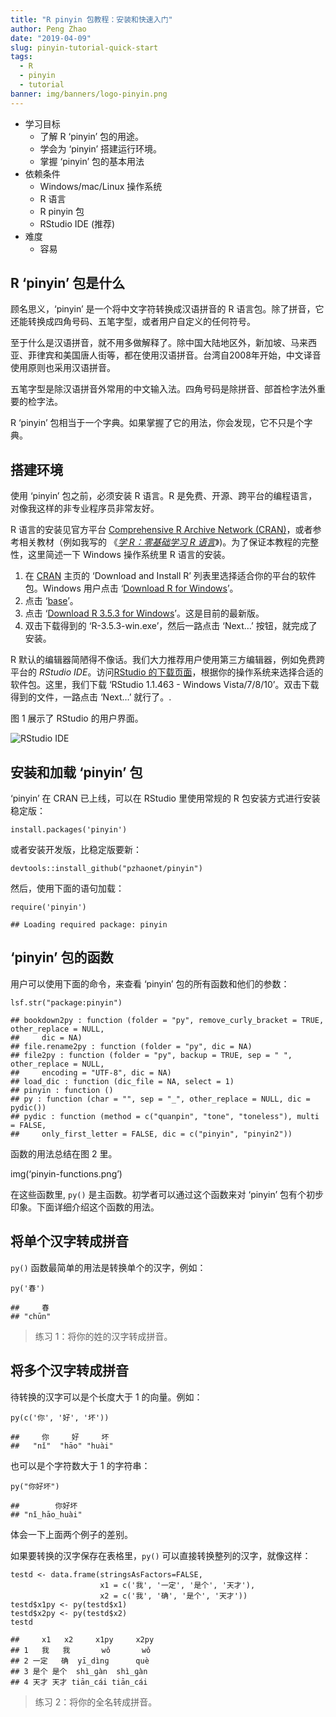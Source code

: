 ```yaml
---
title: "R pinyin 包教程：安装和快速入门"
author: Peng Zhao
date: "2019-04-09"
slug: pinyin-tutorial-quick-start
tags: 
  - R
  - pinyin
  - tutorial
banner: img/banners/logo-pinyin.png
---
```



-   学习目标
    -   了解 R ‘pinyin’ 包的用途。
    -   学会为 ‘pinyin’ 搭建运行环境。
    -   掌握 ‘pinyin’ 包的基本用法
-   依赖条件
    -   Windows/mac/Linux 操作系统
    -   R 语言
    -   R pinyin 包
    -   RStudio IDE (推荐)
-   难度
    -   容易

<!--more-->

R ‘pinyin’ 包是什么
-------------------

顾名思义，‘pinyin’ 是一个将中文字符转换成汉语拼音的 R 语言包。除了拼音，它还能转换成四角号码、五笔字型，或者用户自定义的任何符号。

至于什么是汉语拼音，就不用多做解释了。除中国大陆地区外，新加坡、马来西亚、菲律宾和美国唐人街等，都在使用汉语拼音。台湾自2008年开始，中文译音使用原则也采用汉语拼音。

五笔字型是除汉语拼音外常用的中文输入法。四角号码是除拼音、部首检字法外重要的检字法。

R ‘pinyin’ 包相当于一个字典。如果掌握了它的用法，你会发现，它不只是个字典。

搭建环境
--------

使用 ‘pinyin’ 包之前，必须安装 R 语言。R 是免费、开源、跨平台的编程语言，对像我这样的非专业程序员非常友好。

R 语言的安装见官方平台 [Comprehensive R Archive Network (CRAN)](https://cran.r-project.org/)，或者参考相关教材（例如我写的 《*[学 R：零基础学习 R 语言](http://xuer.dapengde.com/)*》)。为了保证本教程的完整性，这里简述一下 Windows 操作系统里 R 语言的安装。

1.  在 [CRAN](https://cran.r-project.org/) 主页的 ‘Download and Install R’ 列表里选择适合你的平台的软件包。Windows 用户点击 ‘[Download R for Windows](https://cran.r-project.org/bin/windows/)’。
2.  点击 ‘[base](https://cran.r-project.org/bin/windows/base/)’。
3.  点击 ‘[Download R 3.5.3 for Windows](https://cran.r-project.org/bin/windows/base/R-3.5.3-win.exe)’。这是目前的最新版。
4.  双击下载得到的 ‘R-3.5.3-win.exe’，然后一路点击 ‘Next…’ 按钮，就完成了安装。

R 默认的编辑器简陋得不像话。我们大力推荐用户使用第三方编辑器，例如免费跨平台的 *RStudio IDE*。访问[RStudio 的下载页面](https://www.rstudio.com/products/rstudio/download/#download)，根据你的操作系统来选择合适的软件包。这里，我们下载 ‘RStudio 1.1.463 - Windows Vista/7/8/10’。双击下载得到的文件，一路点击 ‘Next…’ 就行了。.

图 1 展示了 RStudio 的用户界面。

![RStudio IDE](https://cdn.steemitimages.com/DQmc656HK9LmfyXJUK8EnxKHJ3bAB9hTV3eEJaHGupkDM6b/pinyin2.jpg)

安装和加载 ‘pinyin’ 包
----------------------

‘pinyin’ 在 CRAN 已上线，可以在 RStudio 里使用常规的 R 包安装方式进行安装稳定版：

    install.packages('pinyin')

或者安装开发版，比稳定版要新：

    devtools::install_github("pzhaonet/pinyin")

然后，使用下面的语句加载：

    require('pinyin')

    ## Loading required package: pinyin

‘pinyin’ 包的函数
-----------------

用户可以使用下面的命令，来查看 ‘pinyin’ 包的所有函数和他们的参数：

    lsf.str("package:pinyin")

    ## bookdown2py : function (folder = "py", remove_curly_bracket = TRUE, other_replace = NULL, 
    ##     dic = NA)  
    ## file.rename2py : function (folder = "py", dic = NA)  
    ## file2py : function (folder = "py", backup = TRUE, sep = " ", other_replace = NULL, 
    ##     encoding = "UTF-8", dic = NA)  
    ## load_dic : function (dic_file = NA, select = 1)  
    ## pinyin : function ()  
    ## py : function (char = "", sep = "_", other_replace = NULL, dic = pydic())  
    ## pydic : function (method = c("quanpin", "tone", "toneless"), multi = FALSE, 
    ##     only_first_letter = FALSE, dic = c("pinyin", "pinyin2"))

函数的用法总结在图 2 里。

img(‘pinyin-functions.png’)

在这些函数里, `py()` 是主函数。初学者可以通过这个函数来对 ‘pinyin’ 包有个初步印象。下面详细介绍这个函数的用法。

将单个汉字转成拼音
------------------

`py()` 函数最简单的用法是转换单个的汉字，例如：

    py('春')

    ##     春 
    ## "chūn"

> 练习 1：将你的姓的汉字转成拼音。

将多个汉字转成拼音
------------------

待转换的汉字可以是个长度大于 1 的向量。例如：

    py(c('你', '好', '坏'))

    ##     你     好     坏 
    ##   "nǐ"  "hāo" "huài"

也可以是个字符数大于 1 的字符串：

    py("你好坏")

    ##        你好坏 
    ## "nǐ_hāo_huài"

体会一下上面两个例子的差别。

如果要转换的汉字保存在表格里，`py()` 可以直接转换整列的汉字，就像这样：

    testd <- data.frame(stringsAsFactors=FALSE,
                        x1 = c('我', '一定', '是个', '天才'),
                        x2 = c('我', '确', '是个', '天才'))
    testd$x1py <- py(testd$x1)
    testd$x2py <- py(testd$x2)
    testd

    ##     x1   x2     x1py     x2py
    ## 1   我   我       wǒ       wǒ
    ## 2 一定   确  yī_dìnɡ      què
    ## 3 是个 是个  shì_ɡàn  shì_ɡàn
    ## 4 天才 天才 tiān_cái tiān_cái

> 练习 2：将你的全名转成拼音。